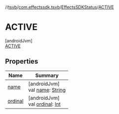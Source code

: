 //[tsvb](../../../../index.md)/[com.effectssdk.tsvb](../../index.md)/[EffectsSDKStatus](../index.md)/[ACTIVE](index.md)

# ACTIVE

[androidJvm]\
[ACTIVE](index.md)

## Properties

| Name | Summary |
|---|---|
| [name](../../../com.effectssdk.tsvb.pipeline/-segmentation-mode/-l-a-n-d-s-c-a-p-e/index.md#-372974862%2FProperties%2F-1825426144) | [androidJvm]<br>val [name](../../../com.effectssdk.tsvb.pipeline/-segmentation-mode/-l-a-n-d-s-c-a-p-e/index.md#-372974862%2FProperties%2F-1825426144): [String](https://kotlinlang.org/api/latest/jvm/stdlib/kotlin-stdlib/kotlin/-string/index.html) |
| [ordinal](../../../com.effectssdk.tsvb.pipeline/-segmentation-mode/-l-a-n-d-s-c-a-p-e/index.md#-739389684%2FProperties%2F-1825426144) | [androidJvm]<br>val [ordinal](../../../com.effectssdk.tsvb.pipeline/-segmentation-mode/-l-a-n-d-s-c-a-p-e/index.md#-739389684%2FProperties%2F-1825426144): [Int](https://kotlinlang.org/api/latest/jvm/stdlib/kotlin-stdlib/kotlin/-int/index.html) |
